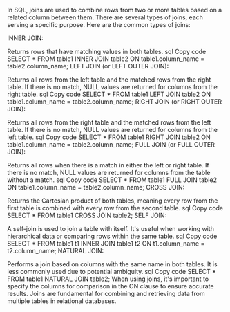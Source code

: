 In SQL, joins are used to combine rows from two or more tables based on a related column between them. There are several types of joins, each serving a specific purpose. Here are the common types of joins:

INNER JOIN:

Returns rows that have matching values in both tables.
sql
Copy code
SELECT * FROM table1 INNER JOIN table2 ON table1.column_name = table2.column_name;
LEFT JOIN (or LEFT OUTER JOIN):

Returns all rows from the left table and the matched rows from the right table. If there is no match, NULL values are returned for columns from the right table.
sql
Copy code
SELECT * FROM table1 LEFT JOIN table2 ON table1.column_name = table2.column_name;
RIGHT JOIN (or RIGHT OUTER JOIN):

Returns all rows from the right table and the matched rows from the left table. If there is no match, NULL values are returned for columns from the left table.
sql
Copy code
SELECT * FROM table1 RIGHT JOIN table2 ON table1.column_name = table2.column_name;
FULL JOIN (or FULL OUTER JOIN):

Returns all rows when there is a match in either the left or right table. If there is no match, NULL values are returned for columns from the table without a match.
sql
Copy code
SELECT * FROM table1 FULL JOIN table2 ON table1.column_name = table2.column_name;
CROSS JOIN:

Returns the Cartesian product of both tables, meaning every row from the first table is combined with every row from the second table.
sql
Copy code
SELECT * FROM table1 CROSS JOIN table2;
SELF JOIN:

A self-join is used to join a table with itself. It's useful when working with hierarchical data or comparing rows within the same table.
sql
Copy code
SELECT * FROM table1 t1 INNER JOIN table1 t2 ON t1.column_name = t2.column_name;
NATURAL JOIN:

Performs a join based on columns with the same name in both tables. It is less commonly used due to potential ambiguity.
sql
Copy code
SELECT * FROM table1 NATURAL JOIN table2;
When using joins, it's important to specify the columns for comparison in the ON clause to ensure accurate results. Joins are fundamental for combining and retrieving data from multiple tables in relational databases.
